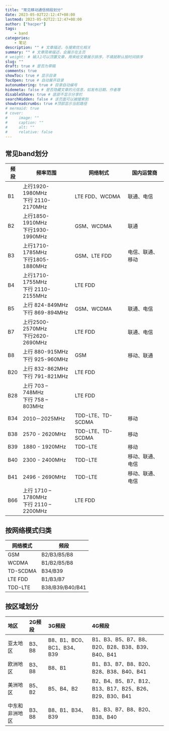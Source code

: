 ```yaml
---
title: "常见移动通信频段划分"
date: 2023-05-02T22:12:47+08:00
lastmod: 2023-05-02T22:12:47+08:00
author: ["hacper"]
tags:
    - band
categories:
    - 笔记
description: "" # 文章描述，与搜索优化相关
summary: "" # 文章简单描述，会展示在主页
# weight: # 输入1可以顶置文章，用来给文章展示排序，不填就默认按时间排序
slug: ""
draft: true # 是否为草稿
comments: true
showToc: true # 显示目录
TocOpen: true # 自动展开目录
autonumbering: true # 目录自动编号
hidemeta: false # 是否隐藏文章的元信息，如发布日期、作者等
disableShare: true # 底部不显示分享栏
searchHidden: false # 该页面可以被搜索到
showbreadcrumbs: true #顶部显示当前路径
# mermaid: true
# cover:
#     image: ""
#     caption: ""
#     alt: ""
#     relative: false
---
```




## 常见band划分



| 频段 | 频率范围                                    | 网络制式          | 国内运营商       |
| ---- | ------------------------------------------- | ----------------- | ---------------- |
| B1   | 上行1920-1980MHz<br/>下行 2110-2170MHz      | LTE FDD、WCDMA    | 联通、电信       |
| B2   | 上行1850-1910MHz<br/>下行1930-1990MHz       | GSM、WCDMA        | 联通             |
| B3   | 上行1710-1785MHz<br/>下行1805-1880MHz       | GSM、LTE FDD      | 电信、联通、移动 |
| B4   | 上行1710-1755MHz<br/>下行 2110-2155MHz      | LTE FDD           |                  |
| B5   | 上行 824-849MHz<br/>下行 869-894MHz         | GSM、WCDMA        | 联通、电信       |
| B7   | 上行2500-2570MHz<br/>下行2620-2690MHz       | LTE FDD           | 联通、电信       |
| B8   | 上行 880-915MHz<br/>下行 925-960MHz         | GSM               | 移动、联通       |
| B20  | 上行 832-862MHz<br/>下行 791-821MHz         | LTE FDD           |                  |
| B28  | 上行 703 – 748MHz<br/>下行 758 – 803MHz     | LTE FDD           |                  |
| B34  | 2010－2025MHz                               | TDD-LTE、TD-SCDMA | 移动             |
| B38  | 2570 - 2620MHz                              | TDD-LTE、TD-SCDMA | 移动             |
| B39  | 1880 - 1920MHz                              | TDD-LTE           | 移动             |
| B40  | 2300 - 2400MHz                              | TDD-LTE           | 移动、联通、电信 |
| B41  | 2496 - 2690MHz                              | TDD-LTE           | 移动、联通、电信 |
| B66  | 上行 1710 – 1780MHz<br/>下行 2110 – 2200MHz | LTE FDD           |                  |

## 按网络模式归类



| 网络模式 | 频段            |
| -------- | --------------- |
| GSM      | B2/B3/B5/B8     |
| WCDMA    | B1/B2/B5/B8     |
| TD-SCDMA | B34/B39         |
| LTE FDD  | B1/B3/B7        |
| TDD-LTE  | B38/B39/B40/B41 |

## 按区域划分



| 地区           | 2G频段 | 3G频段                     | 4G频段                                                 |
| :------------- | :----- | :------------------------- | :----------------------------------------------------- |
| 亚太地区       | B3、B8 | B8、B1、BC0、BC1、B34、B39 | B1、B3、B5、B7、B8、B20、B28、B38、B39、B40、B41       |
| 欧洲地区       | B3、B8 | B8、B1                     | B1、B3、B7、B8、B20、B28、B38、B40、B41                |
| 美洲地区       | B5、B2 | B5、B4、B2                 | B2、B4、B5、B7、B12、B13、B17、B25、B26、B29、B30、B41 |
| 中东和非洲地区 | B3、B8 | B8、B1、B34、B39           | B1、B3、B7、B8、B20、B38、B40                          |